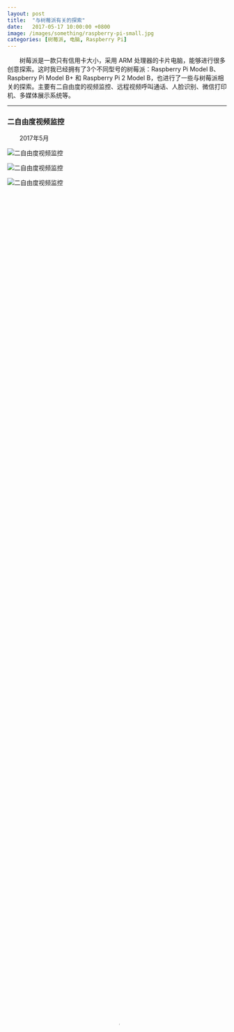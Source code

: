 ```yaml
---
layout: post
title:  "与树莓派有关的探索"
date:   2017-05-17 10:00:00 +0800
image: /images/something/raspberry-pi-small.jpg
categories: [树莓派, 电脑, Raspberry Pi]
---
```


　　树莓派是一款只有信用卡大小，采用 ARM 处理器的卡片电脑，能够进行很多创意探索。这时我已经拥有了3个不同型号的树莓派：Raspberry Pi Model B、Raspberry Pi Model B+ 和 Raspberry Pi 2 Model B，也进行了一些与树莓派相关的探索。主要有二自由度的视频监控、远程视频呼叫通话、人脸识别、微信打印机、多媒体展示系统等。

------

<h3>二自由度视频监控</h3>

　　2017年5月

![二自由度视频监控]({{site.baseurl}}/images/something/RaspberryPi-01.jpg)

![二自由度视频监控]({{site.baseurl}}/images/something/RaspberryPi-02.jpg)

![二自由度视频监控]({{site.baseurl}}/images/something/RaspberryPi-04.jpg)

<video poster="{{site.baseurl}}/images/something/RaspberryPi-Web-Control.jpg" src="{{site.baseurl}}/images/something/RaspberryPi-Web-Control.mp4" controls="controls" width="100%" height="100%">您的浏览器不支持 video 标签。</video>

------

<h3>远程视频呼叫通话</h3>

![远程视频呼叫通话]({{site.baseurl}}/images/something/RaspberryPi-07.jpg)

------

<h3>人脸识别</h3>

　　2017年5月

![人脸识别]({{site.baseurl}}/images/something/RaspberryPi-03.jpg)

------

<h3>微信打印机</h3>

　　2015年5月

![微信打印机]({{site.baseurl}}/images/something/RaspberryPi-微信打印机-1.jpg)

![微信打印机]({{site.baseurl}}/images/something/RaspberryPi-微信打印机-2.jpg)

------

<h3>多媒体展示系统</h3>

　　2014年3月

![多媒体展示系统]({{site.baseurl}}/images/something/RaspberryPi-05.jpg)

![多媒体展示系统]({{site.baseurl}}/images/something/RaspberryPi-06.jpg)

[多媒体展示系统介绍](https://www.ihonux.com/%E5%A4%9A%E5%AA%92%E4%BD%93/media-display-system/){: target="\_blank"}

------

